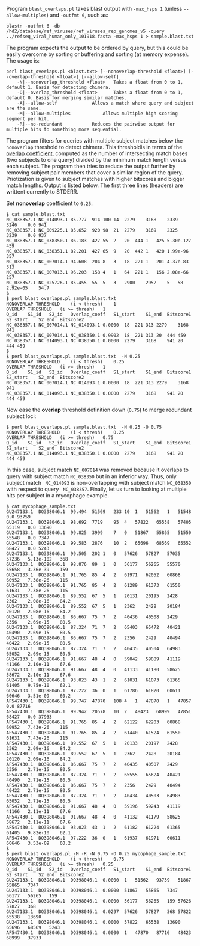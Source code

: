 Program `blast_overlaps.pl` takes blast output with `-max_hsps 1` (unless `--allow-multiples`) and `-outfmt 6`, such as:

`blastn -outfmt 6 -db /hd2/database/ref_viruses/ref_viruses_rep_genomes_v5 -query ../refseq_viral_human_only_101918.fasta -max_hsps 1 > sample.blast.txt`

The program expects the output to be ordered by query, but this could be easily overcome by sorting or buffering and sorting (at memory expense). The usage is:

```
perl blast_overlaps.pl <blast.txt> [--nonoverlap-threshold <float>] [--overlap-threshold <float>] [--allow-self]
	-N|--nonoverlap_threshold <float>	Takes a float from 0 to 1, default 1. Basis for detecting chimera.
	-O|--overlap_threshold <float>		Takes a float from 0 to 1, default 0. Basis for merging similar matches.
	-A|--allow-self				Allows a match where query and subject are the same.
	-M|--allow-multiples			Allows multiple high scoring segment per hit.
	-R|--no-redundant			Reduces the pairwise output for multiple hits to something more sequential.
```

The program filters for queries with multiple subject matches below the `nonoverlap` threshold to detect chimera. This thresholdis in terms of the [overlap coefficient](https://en.wikipedia.org/wiki/Overlap_coefficient), computed as the number of intersecting match bases (two subjects to one query) divided by the minimum match length versus each subject. The program then tries to reduce the output further by removing subject pair members that cover a similar region of the query. Priotization is given to subject matches with higher bitscores and bigger match lengths. Output is listed below. The first three lines (headers) are writtent currently to STDERR.

Set **nonoverlap** coefficient to `0.25`:
```
$ cat sample.blast.txt 
NC_038357.1	NC_014093.1	85.777	914	100	14	2279	3168	2339	3246	0.0	941
NC_038357.1	NC_009225.1	85.652	920	98	21	2279	3169	2325	3239	0.0	937
NC_038357.1	NC_038350.1	86.183	427	55	2	20	444	1	425	5.30e-127	459
NC_038357.1	NC_038351.1	82.201	427	65	9	20	442	1	420	1.99e-96	357
NC_038357.1	NC_007014.1	94.608	204	8	3	18	221	1	201	4.37e-83	313
NC_038357.1	NC_007013.1	96.203	158	4	1	64	221	1	156	2.08e-66	257
NC_038357.1	NC_025726.1	85.455	55	5	3	2900	2952	5	58	2.92e-05	54.7
$
$ perl blast_overlaps.pl sample.blast.txt 
NONOVERLAP THRESHOLD	(i < thresh)	1
OVERLAP THRESHOLD	(i >= thresh)	1
Q_id	S1_id	S2_id	Overlap_coeff	S1_start	S1_end	Bitscore1	S2_start	S2_end	Bitscore2
NC_038357.1	NC_007014.1	NC_014093.1	0.0000	18	221	313	2279	3168	941
NC_038357.1	NC_007014.1	NC_038350.1	0.9902	18	221	313	20	444	459
NC_038357.1	NC_014093.1	NC_038350.1	0.0000	2279	3168	941	20	444	459
$
$ perl blast_overlaps.pl sample.blast.txt  -N 0.25
NONOVERLAP THRESHOLD	(i < thresh)	0.25
OVERLAP THRESHOLD	(i >= thresh)	1
Q_id	S1_id	S2_id	Overlap_coeff	S1_start	S1_end	Bitscore1	S2_start	S2_end	Bitscore2
NC_038357.1	NC_007014.1	NC_014093.1	0.0000	18	221	313	2279	3168	941
NC_038357.1	NC_014093.1	NC_038350.1	0.0000	2279	3168	941	20	444	459
```

Now ease the **overlap** threshold definition down (`0.75`) to merge redundant subject loci:
```
$ perl blast_overlaps.pl sample.blast.txt  -N 0.25 -O 0.75
NONOVERLAP THRESHOLD	(i < thresh)	0.25
OVERLAP THRESHOLD	(i >= thresh)	0.75
Q_id	S1_id	S2_id	Overlap_coeff	S1_start	S1_end	Bitscore1	S2_start	S2_end	Bitscore2
NC_038357.1	NC_014093.1	NC_038350.1	0.0000	2279	3168	941	20	444	459
```
In this case, subject match `NC_007014` was removed because it overlaps to query with subject match `NC_038350` but in an inferior way. Thus, only subject match ` NC_014093` is non-overlapping with subject match `NC_038350` with respect to query ` NC_038357`.  Finally, let us turn to looking at multiple hits per subject in a mycophage example.

```
$ cat mycophage_sample.txt 
GU247133.1	DQ398046.1	99.494	51569	233	10	1	51562	1	51548	0.0	93759
GU247133.1	DQ398046.1	98.692	7719	95	4	57822	65538	57405	65119	0.0	13690
GU247133.1	DQ398046.1	99.825	3999	7	0	51867	55865	51550	55548	0.0	7347
GU247133.1	DQ398046.1	99.583	2876	10	2	65696	68569	65552	68427	0.0	5243
GU247133.1	DQ398046.1	99.505	202	1	0	57626	57827	57035	57236	5.13e-102	368
GU247133.1	DQ398046.1	98.876	89	1	0	56177	56265	55570	55658	3.36e-39	159
GU247133.1	DQ398046.1	91.765	85	4	2	61971	62052	60868	60952	7.38e-26	115
GU247133.1	DQ398046.1	91.765	85	4	2	61289	61373	61550	61631	7.38e-26	115
GU247133.1	DQ398046.1	89.552	67	5	1	20131	20195	2428	2362	2.08e-16	84.2
GU247133.1	DQ398046.1	89.552	67	5	1	2362	2428	20184	20120	2.08e-16	84.2
GU247133.1	DQ398046.1	86.667	75	7	2	40436	40508	2429	2356	2.69e-15	80.5
GU247133.1	DQ398046.1	87.324	71	7	2	65403	65472	40421	40490	2.69e-15	80.5
GU247133.1	DQ398046.1	86.667	75	7	2	2356	2429	40494	40422	2.69e-15	80.5
GU247133.1	DQ398046.1	87.324	71	7	2	40435	40504	64983	65052	2.69e-15	80.5
GU247133.1	DQ398046.1	91.667	48	4	0	59042	59089	41119	41166	2.10e-11	67.6
GU247133.1	DQ398046.1	91.667	48	4	0	41133	41180	58625	58672	2.10e-11	67.6
GU247133.1	DQ398046.1	93.023	43	1	2	61031	61073	61365	61405	9.75e-10	62.1
GU247133.1	DQ398046.1	97.222	36	0	1	61786	61820	60611	60646	3.51e-09	60.2
AF547430.1	DQ398046.1	99.747	47870	108	4	1	47870	1	47857	0.0	87716
AF547430.1	DQ398046.1	99.942	20578	10	2	48423	68999	47851	68427	0.0	37933
AF547430.1	DQ398046.1	91.765	85	4	2	62122	62203	60868	60952	7.43e-26	115
AF547430.1	DQ398046.1	91.765	85	4	2	61440	61524	61550	61631	7.43e-26	115
AF547430.1	DQ398046.1	89.552	67	5	1	20133	20197	2428	2362	2.09e-16	84.2
AF547430.1	DQ398046.1	89.552	67	5	1	2362	2428	20184	20120	2.09e-16	84.2
AF547430.1	DQ398046.1	86.667	75	7	2	40435	40507	2429	2356	2.71e-15	80.5
AF547430.1	DQ398046.1	87.324	71	7	2	65555	65624	40421	40490	2.71e-15	80.5
AF547430.1	DQ398046.1	86.667	75	7	2	2356	2429	40494	40422	2.71e-15	80.5
AF547430.1	DQ398046.1	87.324	71	7	2	40434	40503	64983	65052	2.71e-15	80.5
AF547430.1	DQ398046.1	91.667	48	4	0	59196	59243	41119	41166	2.11e-11	67.6
AF547430.1	DQ398046.1	91.667	48	4	0	41132	41179	58625	58672	2.11e-11	67.6
AF547430.1	DQ398046.1	93.023	43	1	2	61182	61224	61365	61405	9.82e-10	62.1
AF547430.1	DQ398046.1	97.222	36	0	1	61937	61971	60611	60646	3.53e-09	60.2
$ 
$ perl blast_overlaps.pl -M -R -N 0.75 -O 0.25 mycophage_sample.txt 
NONOVERLAP THRESHOLD	(i < thresh)	0.75
OVERLAP THRESHOLD	(i >= thresh)	0.25
Q_id	S1_id	S2_id	Overlap_coeff	S1_start	S1_end	Bitscore1	S2_start	S2_end	Bitscore2
GU247133.1	DQ398046.1	DQ398046.1	0.0000	1	51562	93759	51867	55865	7347
GU247133.1	DQ398046.1	DQ398046.1	0.0000	51867	55865	7347	56177	56265	159
GU247133.1	DQ398046.1	DQ398046.1	0.0000	56177	56265	159	57626	57827	368
GU247133.1	DQ398046.1	DQ398046.1	0.0297	57626	57827	368	57822	65538	13690
GU247133.1	DQ398046.1	DQ398046.1	0.0000	57822	65538	13690	65696	68569	5243
AF547430.1	DQ398046.1	DQ398046.1	0.0000	1	47870	87716	48423	68999	37933
```
